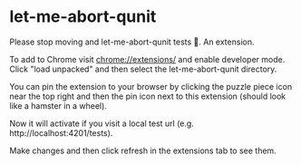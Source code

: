 # let-me-abort-qunit
Please stop moving and let-me-abort-qunit tests 🙏. An extension.

To add to Chrome visit [chrome://extensions/](chrome://extensions/) and enable developer mode. Click "load unpacked" and then select the let-me-abort-qunit directory.

You can pin the extension to your browser by clicking the puzzle piece icon near the top right and then the pin icon next to this extension (should look like a hamster in a wheel).

Now it will activate if you visit a local test url (e.g. http://localhost:4201/tests).

Make changes and then click refresh in the extensions tab to see them.